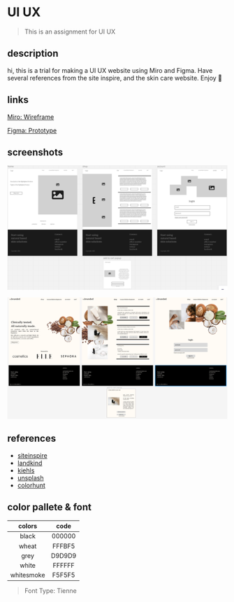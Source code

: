 # UI UX

> This is an assignment for UI UX

## description

hi, this is a trial for making a UI UX website using Miro and Figma. Have several references from the site inspire, and the skin care website. Enjoy 🖖

## links

[Miro: Wireframe](https://miro.com/app/board/uXjVPuXA2cs=)

[Figma: Prototype](https://www.figma.com/file/oNoNVXIuinryUb3CaiUfby/Result-Assignment-W2?node-id=0%3A1&t=REtNdtlTw3A3AOTp-1>)

## screenshots

![miro_screenshot](/assets/screenshot-miro.png)

![figma_screenshot](/assets/screenshot-figma.png)

## references

- [siteinspire](https://www.siteinspire.com/)
- [landkind](https://www.landkind.health/)
- [kiehls](https://www.kiehls.com/)
- [unsplash](https://unsplash.com/)
- [colorhunt](https://colorhunt.co/)

## color pallete & font

|   colors   |  code  |
| :--------: | :----: |
|   black    | 000000 |
|   wheat    | FFFBF5 |
|    grey    | D9D9D9 |
|   white    | FFFFFF |
| whitesmoke | F5F5F5 |

> Font Type: Tienne
